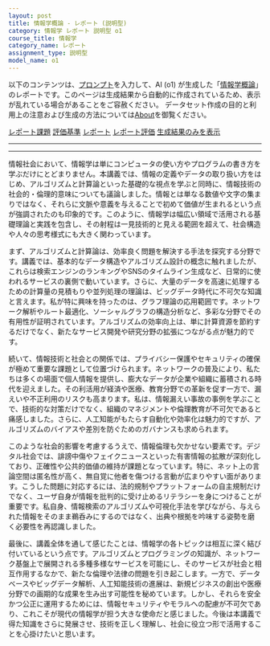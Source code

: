 ```yaml
---
layout: post
title: 情報学概論 - レポート (説明型)
category: 情報学 レポート 説明型 o1
course_title: 情報学
category_name: レポート
assignment_type: 説明型
model_name: o1
---
```


以下のコンテンツは、[プロンプト](https://github.com/takedatoshiyuki/synthetic_assignments/tree/main/generated/情報学/o1/prompt_レポート-説明型.md)を入力して、AI (o1) が生成した「[情報学概論](/contents/情報学/)」のレポートです。このページは生成結果から自動的に作成されているため、表示が乱れている場合があることをご容赦ください。
データセット作成の目的と利用上の注意および生成の方法については[About](/About)を御覧ください。

[レポート課題](../レポート課題-説明型)
[評価基準](../評価基準-説明型)
[レポート](../レポート-説明型)
[レポート評価](../レポート評価-説明型)
[生成結果のみを表示](https://github.com/takedatoshiyuki/synthetic_assignments/tree/main/generated/情報学/o1/レポート-説明型.md)
  

***
***
  
情報社会において、情報学は単にコンピュータの使い方やプログラムの書き方を学ぶだけにとどまりません。本講義では、情報の定義やデータの取り扱い方をはじめ、アルゴリズムと計算論といった基礎的な視点を学ぶと同時に、情報技術の社会的・倫理的意味についても議論しました。情報とは単なる数値や文字の集まりではなく、それらに文脈や意義を与えることで初めて価値が生まれるという点が強調されたのも印象的です。このように、情報学は幅広い領域で活用される基礎理論と実践を包含し、その射程は一見技術的と見える範囲を超えて、社会構造や人々の思考様式にも大きく関わっています。

まず、アルゴリズムと計算論は、効率良く問題を解決する手法を探究する分野です。講義では、基本的なデータ構造やアルゴリズム設計の概念に触れましたが、これらは検索エンジンのランキングやSNSのタイムライン生成など、日常的に使われるサービスの裏側で動いています。さらに、大量のデータを高速に処理するための計算量の見積もりや並列処理の理論は、ビッグデータ時代に不可欠な知識と言えます。私が特に興味を持ったのは、グラフ理論の応用範囲です。ネットワーク解析やルート最適化、ソーシャルグラフの構造分析など、多彩な分野でその有用性が証明されています。アルゴリズムの効率向上は、単に計算資源を節約するだけでなく、新たなサービス開発や研究分野の拡張につながる点が魅力的です。

続いて、情報技術と社会との関係では、プライバシー保護やセキュリティの確保が極めて重要な課題として位置づけられます。ネットワークの普及により、私たちは多くの場面で個人情報を提供し、膨大なデータが企業や組織に蓄積される時代を迎えました。その利活用が経済や医療、教育分野での革新を促す一方で、漏えいや不正利用のリスクも高まります。私は、情報漏えい事故の事例を学ぶことで、技術的な対策だけでなく、組織のマネジメントや倫理教育が不可欠であると痛感しました。さらに、人工知能がもたらす自動化や効率化は魅力的ですが、アルゴリズムのバイアスや差別を防ぐためのガバナンスも求められます。

このような社会的影響を考慮するうえで、情報倫理も欠かせない要素です。デジタル社会では、誹謗中傷やフェイクニュースといった有害情報の拡散が深刻化しており、正確性や公共的価値の維持が課題となっています。特に、ネット上の言論空間は匿名性が高く、無自覚に他者を傷つける言動が広まりやすい面があります。こうした問題に対応するには、法的規制やプラットフォームの自主規制だけでなく、ユーザ自身が情報を批判的に受け止めるリテラシーを身につけることが重要です。私自身、情報検索のアルゴリズムや可視化手法を学びながら、与えられた情報をそのまま鵜呑みにするのではなく、出典や根拠を吟味する姿勢を磨く必要性を再認識しました。

最後に、講義全体を通して感じたことは、情報学の各トピックは相互に深く結び付いているという点です。アルゴリズムとプログラミングの知識が、ネットワーク基盤上で展開される多種多様なサービスを可能にし、そのサービスが社会と相互作用するなかで、新たな倫理や法律の問題を引き起こします。一方で、データベースやビッグデータ解析、人工知能技術の進展は、新規ビジネスの創出や医療分野での画期的な成果を生み出す可能性を秘めています。しかし、それらを安全かつ公正に運用するためには、情報セキュリティやモラルへの配慮が不可欠であり、これこそが現代の情報学が担う大きな使命だと感じました。今後は本講義で得た知識をさらに発展させ、技術を正しく理解し、社会に役立つ形で活用することを心掛けたいと思います。
